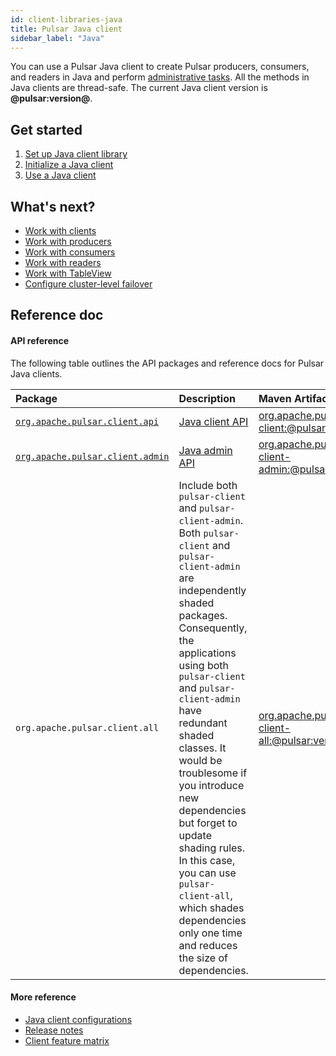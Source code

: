 ```yaml
---
id: client-libraries-java
title: Pulsar Java client
sidebar_label: "Java"
---
```


You can use a Pulsar Java client to create Pulsar producers, consumers, and readers in Java and perform [administrative tasks](admin-api-overview.md). All the methods in Java clients are thread-safe. The current Java client version is **@pulsar:version@**.

## Get started

1. [Set up Java client library](client-libraries-java-setup.md)
2. [Initialize a Java client](client-libraries-java-initialize.md)
3. [Use a Java client](client-libraries-java-use.md)

## What's next?

- [Work with clients](client-libraries-clients.md)
- [Work with producers](client-libraries-producers.md)
- [Work with consumers](client-libraries-consumers.md)
- [Work with readers](client-libraries-readers.md)
- [Work with TableView](client-libraries-tableviews.md)
- [Configure cluster-level failover](client-libraries-cluster-level-failover.md)

## Reference doc

#### API reference

The following table outlines the API packages and reference docs for Pulsar Java clients.

Package | Description | Maven Artifact
:-------|:------------|:--------------
[`org.apache.pulsar.client.api`](/api/client) | [Java client API](/api/client/) | [org.apache.pulsar:pulsar-client:@pulsar:version@](http://search.maven.org/#artifactdetails%7Corg.apache.pulsar%7Cpulsar-client%7C@pulsar:version@%7Cjar)
[`org.apache.pulsar.client.admin`](/api/admin) | [Java admin API](admin-api-overview.md) | [org.apache.pulsar:pulsar-client-admin:@pulsar:version@](http://search.maven.org/#artifactdetails%7Corg.apache.pulsar%7Cpulsar-client-admin%7C@pulsar:version@%7Cjar)
`org.apache.pulsar.client.all` | Include both `pulsar-client` and `pulsar-client-admin`.<br /> Both `pulsar-client` and `pulsar-client-admin` are independently shaded packages. Consequently, the applications using both `pulsar-client` and `pulsar-client-admin` have redundant shaded classes. It would be troublesome if you introduce new dependencies but forget to update shading rules. <br /> In this case, you can use `pulsar-client-all`, which shades dependencies only one time and reduces the size of dependencies.  | [org.apache.pulsar:pulsar-client-all:@pulsar:version@](http://search.maven.org/#artifactdetails%7Corg.apache.pulsar%7Cpulsar-client-all%7C@pulsar:version@%7Cjar)

#### More reference

- [Java client configurations](client-libraries-java-configs.md)
- [Release notes](/release-notes/client-java)
- [Client feature matrix](https://docs.google.com/spreadsheets/d/1YHYTkIXR8-Ql103u-IMI18TXLlGStK8uJjDsOOA0T20/edit#gid=1784579914)
